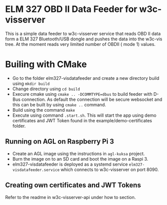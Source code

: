 # ELM 327 OBD II Data Feeder for w3c-visserver

This is a simple data feeder to w3c-visserver service that reads OBD II data form a ELM 327 Bluetooth/USB dongle and pushes the data into the w3c-vis tree. At the moment reads very limited number of OBDII ( mode 1) values.

# Builing with CMake
* Go to the folder elm327-visdatafeeder and create a new directory build using `mkdir build`
* Change directory using `cd build`
* Execure cmake using `cmake .. -DCOMMTYPE=dbus` to build feeder with D-Bus connection. As default the connection will be secure websocket and this can be built by using `cmake ..` command.
* Build using the command `make`
* Execute using command `.start.sh`. This will start the app using demo certificates and JWT Token found in the example/demo-certificates folder.

## Running on AGL on Raspberry Pi 3

* Create an AGL image using the instructions in `agl-kuksa` project.
* Burn the image on to an SD card and boot the image on a Raspi 3.
* elm327-visdatafeeder is deployed as a systemd service `elm327-visdatafeeder.service` which connects to w3c-visserver on port 8090.


## Creating own certificates and JWT Tokens
Refer to the readme in w3c-visserver-api under how to section.

